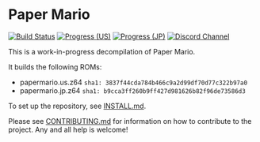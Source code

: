 # Paper Mario

[![Build Status][jenkins-badge]][jenkins]
[![Progress (US)][progress-us-badge]][progress-us]
[![Progress (JP)][progress-jp-badge]][progress-jp]
[![Discord Channel][discord-badge]][discord]

[jenkins]: https://jenkins.deco.mp/job/papermario/job/master
[jenkins-badge]: https://img.shields.io/jenkins/build?jobUrl=https%3A%2F%2Fjenkins.deco.mp%2Fjob%2Fpapermario%2Fjob%2Fmaster

[progress-us]: https://papermar.io/progress-us
[progress-us-badge]: https://img.shields.io/endpoint?url=https://papermar.io/reports/progress_us_shield.json

[progress-jp]: https://papermar.io/progress-us
[progress-jp-badge]: https://img.shields.io/endpoint?url=https://papermar.io/reports/progress_jp_shield.json

[discord]: https://discord.gg/urUm3VG
[discord-badge]: https://img.shields.io/discord/279322074412089344?color=%237289DA&logo=discord&logoColor=ffffff

This is a work-in-progress decompilation of Paper Mario.

It builds the following ROMs:

* papermario.us.z64 `sha1: 3837f44cda784b466c9a2d99df70d77c322b97a0`
* papermario.jp.z64 `sha1: b9cca3ff260b9ff427d981626b82f96de73586d3`

To set up the repository, see [INSTALL.md](INSTALL.md).

Please see [CONTRIBUTING.md](CONTRIBUTING.md) for information on how to contribute to the project. Any and all help is welcome!
